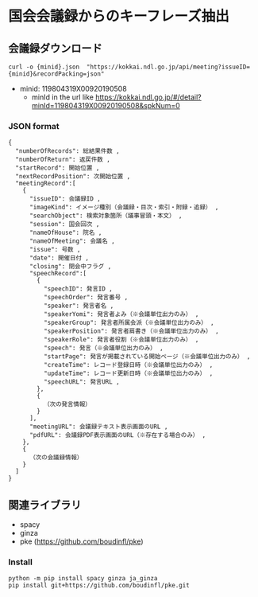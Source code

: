 # 国会会議録からのキーフレーズ抽出


## 会議録ダウンロード
```
curl -o {minid}.json  "https://kokkai.ndl.go.jp/api/meeting?issueID={minid}&recordPacking=json"
```
- minid: 119804319X00920190508
	- minId in the url like https://kokkai.ndl.go.jp/#/detail?minId=119804319X00920190508&spkNum=0

### JSON format
```
{
  "numberOfRecords": 総結果件数 ,
  "numberOfReturn": 返戻件数 ,
  "startRecord": 開始位置 ,
  "nextRecordPosition": 次開始位置 ,
  "meetingRecord":[
    {
      "issueID": 会議録ID ,
      "imageKind": イメージ種別（会議録・目次・索引・附録・追録） ,
      "searchObject": 検索対象箇所（議事冒頭・本文） ,
      "session": 国会回次 ,
      "nameOfHouse": 院名 ,
      "nameOfMeeting": 会議名 ,
      "issue": 号数 ,
      "date": 開催日付 ,
      "closing": 閉会中フラグ ,
      "speechRecord":[
        {
          "speechID": 発言ID ,
          "speechOrder": 発言番号 ,
          "speaker": 発言者名 ,
          "speakerYomi": 発言者よみ（※会議単位出力のみ） ,
          "speakerGroup": 発言者所属会派（※会議単位出力のみ） ,
          "speakerPosition": 発言者肩書き（※会議単位出力のみ） ,
          "speakerRole": 発言者役割（※会議単位出力のみ） ,
          "speech": 発言（※会議単位出力のみ） ,
          "startPage": 発言が掲載されている開始ページ（※会議単位出力のみ） ,
          "createTime": レコード登録日時（※会議単位出力のみ） ,
          "updateTime": レコード更新日時（※会議単位出力のみ） ,
          "speechURL": 発言URL ,
        },
        {
          （次の発言情報）
        }
      ],
      "meetingURL": 会議録テキスト表示画面のURL ,
      "pdfURL": 会議録PDF表示画面のURL（※存在する場合のみ） ,
    },
    {
      （次の会議録情報）
    }
  ]
}

```


## 関連ライブラリ
- spacy
- ginza
- pke (https://github.com/boudinfl/pke)

### Install
```
python -m pip install spacy ginza ja_ginza 
pip install git+https://github.com/boudinfl/pke.git
```
